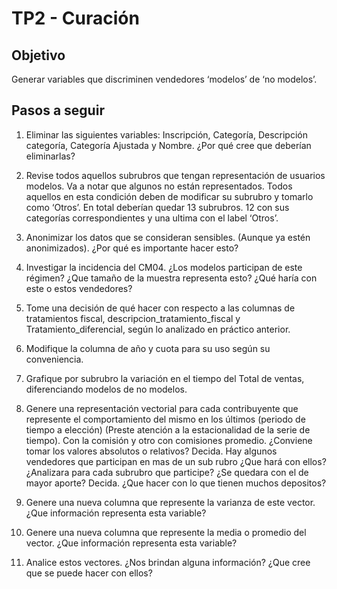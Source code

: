 # TP2 - Curación

## Objetivo
Generar variables que discriminen vendedores ‘modelos’ de ‘no modelos’.

## Pasos a seguir

1. Eliminar las siguientes variables: Inscripción, Categoría, Descripción categoría, Categoría Ajustada y Nombre. ¿Por qué cree que deberían eliminarlas?

2. Revise todos aquellos subrubros que tengan representación de usuarios modelos. Va a notar que algunos no están representados. Todos aquellos en esta condición deben de modificar su subrubro y tomarlo como ‘Otros’. En total deberían quedar 13 subrubros. 12 con sus categorías correspondientes y una ultima con el label ‘Otros’.

3. Anonimizar los datos que se consideran sensibles. (Aunque ya estén anonimizados). ¿Por qué es importante hacer esto?

4. Investigar la incidencia del CM04. ¿Los modelos participan de este régimen? ¿Que tamaño de la muestra representa esto? ¿Qué haría con este o estos vendedores?

5. Tome una decisión de qué hacer con respecto a las columnas de tratamientos fiscal, descripcion_tratamiento_fiscal y Tratamiento_diferencial, según lo analizado en práctico anterior.

6. Modifique la columna de año y cuota para su uso según su conveniencia.

7. Grafique por subrubro la variación en el tiempo del Total de ventas, diferenciando modelos de no modelos.

8. Genere una representación vectorial para cada contribuyente que represente el comportamiento del mismo en los últimos (periodo de tiempo a elección) (Preste atención a la estacionalidad de la serie de tiempo). Con la comisión y otro con comisiones promedio. ¿Conviene tomar los valores absolutos o relativos? Decida. Hay algunos vendedores que participan en mas de un sub rubro ¿Que hará con ellos? ¿Analizara para cada subrubro que participe? ¿Se quedara con el de mayor aporte? Decida. ¿Que hacer con lo que tienen muchos depositos?

9. Genere una nueva columna que represente la varianza de este vector. ¿Que información representa esta variable?

10. Genere una nueva columna que represente la media o promedio del vector. ¿Que información representa esta variable?

11. Analice estos vectores. ¿Nos brindan alguna información? ¿Que cree que se puede hacer con ellos?